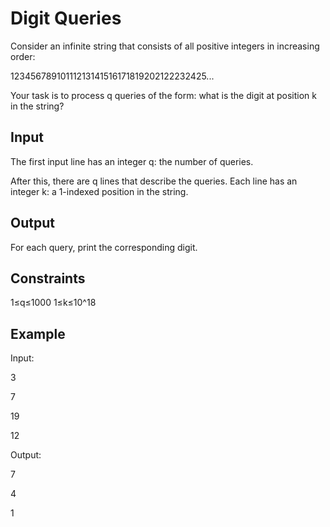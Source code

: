 # Digit Queries

Consider an infinite string that consists of all positive integers in increasing order:

12345678910111213141516171819202122232425...

Your task is to process q queries of the form: what is the digit at position k in the string?

Input
--
The first input line has an integer q: the number of queries.

After this, there are q lines that describe the queries. Each line has an integer k: a 1-indexed position in the string.

Output
--
For each query, print the corresponding digit.

Constraints
--
1≤q≤1000 
1≤k≤10^18

Example
--
Input:

3

7

19

12

Output:

7

4

1
